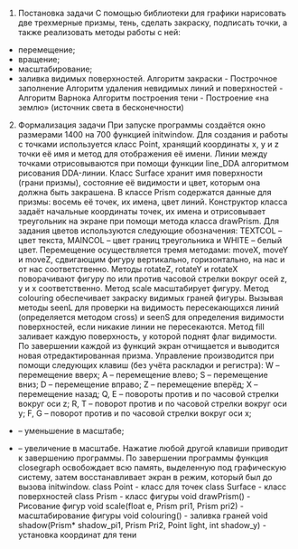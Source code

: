 1. Постановка задачи
С помощью библиотеки для графики нарисовать две трехмерные призмы, тень,
сделать закраску, подписать точки, а также реализовать методы работы с ней:
- перемещение;
- вращение;
- масштабирование;
- заливка видимых поверхностей.
Алгоритм закраски - Построчное заполнение
Алгоритм удаления невидимых линий и поверхностей - Алгоритм Варнока
Алгоритм построения тени - Построение «на землю» (источник света в
бесконечности)
2. Формализация задачи
При запуске программы создаётся окно размерами 1400 на 700 функцией
initwindow. Для создания и работы с точками используется класс Point, хранящий
координаты x, y и z точки её имя и метод для отображения её имени. Линии между
точками отрисовываются при помощи функции line_DDA алгоритмом рисования
DDA-линии. Класс Surface хранит имя поверхности (грани призмы), состояние её
видимости и цвет, которым она должна быть закрашена. В классе Prism содержатся
данные для призмы: восемь её точек, их имена, цвет линий. Конструктор класса задаёт
начальные координаты точек, их имена и отрисовывает треугольник на экране при
помощи метода класса drawPrism. Для задания цветов используются следующие
обозначения: TEXTCOL – цвет текста, MAINCOL – цвет границ треугольника и
WHITE – белый цвет. Перемещение осуществляется тремя методами: moveX, moveY и
moveZ, сдвигающим фигуру вертикально, горизонтально, на нас и от нас
соответственно. Методы rotateZ, rotateY и rotateX поворачивают фигуру по или против
часовой стрелки вокруг осей z, y и x соответственно. Метод scale масштабирует
фигуру. Метод colouring обеспечивает закраску видимых граней фигуры. Вызывая
методы seenL для проверки на видимость пересекающихся линий (определяется
методом cross) и seenS для определения видимости поверхностей, если никакие линии
не пересекаются. Метод fill заливает каждую поверхность, у которой поднят флаг
видимости. По завершении каждой из функций экран отчищается и выводится новая
отредактированная призма. Управление производится при помощи следующих клавиш
(без учёта раскладки и регистра):
W – перемещение вверх;
A – перемещение влево;
S – перемещение вниз;
D – перемещение вправо;
Z – перемещение вперёд;
X – перемещение назад;
Q, E – повороты против и по часовой стрелки вокруг оси z;
R, T – поворот против и по часовой стрелки вокруг оси y;
F, G – поворот против и по часовой стрелки вокруг оси x;
- – уменьшение в масштабе;
+ – увеличение в масштабе.
Нажатие любой другой клавиши приводит к завершению программы.
По завершении программы функция closegraph освобождает всю память,
выделенную под графическую систему, затем восстанавливает экран в режим, который
был до вызова initwindow.
class Point - класс для точек
class Surface - класс поверхностей
class Prism - класс фигуры
void drawPrism() - Рисование фигур
void scale(float e, Prism pri1, Prism pri2) - масштабирование фигуры
void colouring() - заливка граней
void shadow(Prism* shadow_pi1, Prism Pri2, Point light, int shadow_y) - установка
координат для тени
